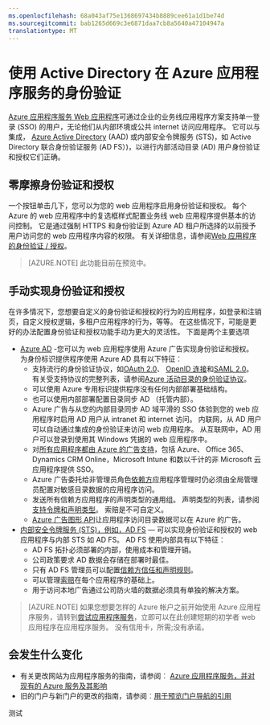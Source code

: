 ```yaml
---
ms.openlocfilehash: 68a043af75e1368697434b8889cee61a1d1be74d
ms.sourcegitcommit: bab1265d669c3e6871daa7cb8a5640a47104947a
translationtype: MT
---
```

<properties 
    pageTitle="使用 Active Directory 在 Azure 应用程序服务的身份验证" 
    description="了解业务线应用程序部署到 Azure 应用程序服务 Web 应用程序的不同身份验证和授权选项" 
    services="app-service\web" 
    documentationCenter="" 
    authors="cephalin" 
    manager="wpickett" 
    editor="jimbe"/>

<tags 
    ms.service="app-service-web" 
    ms.devlang="na" 
    ms.topic="article" 
    ms.tgt_pltfrm="na" 
    ms.workload="web" 
    ms.date="07/02/2015" 
    ms.author="cephalin"/>

# 使用 Active Directory 在 Azure 应用程序服务的身份验证 #

[Azure 应用程序服务 Web 应用程序](http://go.microsoft.com/fwlink/?LinkId=529714)可通过企业的业务线应用程序方案支持单一登录 (SSO) 的用户，无论他们从内部环境或公共 internet 访问应用程序。 它可以与集成， [Azure Active Directory](http://azure.microsoft.com/services/active-directory/) (AAD) 或内部安全令牌服务 (STS)，如 Active Directory 联合身份验证服务 (AD FS）)，以进行内部活动目录 (AD) 用户身份验证和授权它们正确。

## 零摩擦身份验证和授权 ##

一个按钮单击几下，您可以为您的 web 应用程序启用身份验证和授权。 每个 Azure 的 web 应用程序中的复选框样式配置业务线 web 应用程序提供基本的访问控制。 它是通过强制 HTTPS 和身份验证到 Azure AD 租户所选择的以前授予用户访问您的 web 应用程序内容的权限。 有关详细信息，请参阅[Web 应用程序的身份验证 / 授权](http://azure.microsoft.com/blog/2014/11/13/azure-websites-authentication-authorization/)。

>[AZURE.NOTE] 此功能目前在预览中。

## 手动实现身份验证和授权 ##

在许多情况下，您想要自定义的身份验证和授权的行为的应用程序，如登录和注销页，自定义授权逻辑，多租户应用程序的行为，等等。 在这些情况下，可能是更好的办法配置身份验证和授权功能手动为更大的灵活性。 下面是两个主要选项  

-   [Azure AD](web-sites-dotnet-lob-application-azure-ad.md) -您可以为 web 应用程序使用 Azure 广告实现身份验证和授权。 为身份标识提供程序使用 Azure AD 具有以下特征︰
    -   支持流行的身份验证协议，如[OAuth 2.0](http://oauth.net/2/)、 [OpenID 连接](http://openid.net/connect/)和[SAML 2.0](http://en.wikipedia.org/wiki/SAML_2.0)。 有关受支持协议的完整列表，请参阅[Azure 活动目录的身份验证协议](http://msdn.microsoft.com/library/azure/dn151124.aspx)。
    -   可以使用 Azure 专用标识提供程序没有任何内部部署基础结构。
    -   也可以使用内部部署配置目录同步 AD （托管内部）。
    -   Azure 广告与从您的内部目录同步 AD 域平滑的 SSO 体验到您的 web 应用程序时启用 AD 用户从 intranet 和 internet 访问。 内联网，从 AD 用户可以自动通过集成的身份验证来访问 web 应用程序。 从互联网中，AD 用户可以登录到使用其 Windows 凭据的 web 应用程序中。
    -   对[所有应用程序都由 Azure 的广告支持](/marketplace/active-directory/)，包括 Azure、 Office 365、 Dynamics CRM Online，Microsoft Intune 和数以千计的非 Microsoft 云应用程序提供 SSO。 
    -   Azure 广告委托给非管理员角色[依赖方](http://en.wikipedia.org/wiki/Relying_party)应用程序管理时仍必须由全局管理员配置对敏感目录数据的应用程序访问。
    -   发送所有信赖方应用程序的声明类型的通用组。 声明类型的列表，请参阅[支持令牌和声明类型](http://msdn.microsoft.com/library/azure/dn195587.aspx)。 索赔是不可自定义。
    -   [Azure 广告图形 API](http://msdn.microsoft.com/library/azure/hh974476.aspx)让应用程序访问目录数据可以在 Azure 的广告。
-   [内部安全令牌服务 (STS)，例如，AD FS](../web-sites-dotnet-lob-application-adfs/) — 可以实现身份验证和授权的 web 应用程序与内部 STS 如 AD FS。 AD FS 使用内部具有以下特征︰
    -   AD FS 拓扑必须部署的内部，使用成本和管理开销。
    -   公司政策要求 AD 数据会存储在部署时最佳。
    -   只有 AD FS 管理员可以配置[信赖方信任和声明规则](http://technet.microsoft.com/library/dd807108.aspx)。
    -   可以管理[索赔](http://technet.microsoft.com/library/ee913571.aspx)在每个应用程序的基础上。
    -   用于访问本地广告通过公司防火墙的数据必须具有单独的解决方案。

>[AZURE.NOTE] 如果您想要怎样的 Azure 帐户之前开始使用 Azure 应用程序服务，请转到[尝试应用程序服务](http://go.microsoft.com/fwlink/?LinkId=523751)，立即可以在此创建短期的初学者 web 应用程序在应用程序服务。 没有信用卡，所需;没有承诺。

## 会发生什么变化
* 有关更改网站为应用程序服务的指南，请参阅︰ [Azure 应用程序服务，并对现有的 Azure 服务及其影响](http://go.microsoft.com/fwlink/?LinkId=529714)
* 旧的门户与新门户的更改的指南，请参阅︰[用于预览门户导航的引用](http://go.microsoft.com/fwlink/?LinkId=529715)
 

测试
